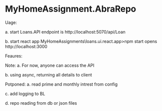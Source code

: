 # MyHomeAssignment.AbraRepo


Uage:

a. start Loans.API
   endpoint is http://localhost:5070/api/Loan

b. start react app
   MyHomeAssignments\loans.ui.react.app>npm start
   opens  http://localhost:3000

Feaures:

Note: 
a. For now, anyone can access the API

b. using async, returning all details to client


Potponed: 
a. read prime and monthly intrest from config

c. add logging to BL 

d. repo reading from db or json files

